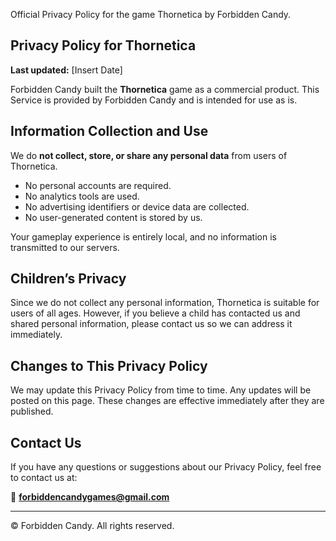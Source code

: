 Official Privacy Policy for the game Thornetica by Forbidden Candy.

## Privacy Policy for Thornetica

**Last updated:** [Insert Date]

Forbidden Candy built the **Thornetica** game as a commercial product. This Service is provided by Forbidden Candy and is intended for use as is.

## Information Collection and Use

We do **not collect, store, or share any personal data** from users of Thornetica.  
- No personal accounts are required.  
- No analytics tools are used.  
- No advertising identifiers or device data are collected.  
- No user-generated content is stored by us.

Your gameplay experience is entirely local, and no information is transmitted to our servers.

## Children’s Privacy

Since we do not collect any personal information, Thornetica is suitable for users of all ages. However, if you believe a child has contacted us and shared personal information, please contact us so we can address it immediately.

## Changes to This Privacy Policy

We may update this Privacy Policy from time to time. Any updates will be posted on this page. These changes are effective immediately after they are published.

## Contact Us

If you have any questions or suggestions about our Privacy Policy, feel free to contact us at:

📧 **forbiddencandygames@gmail.com**

---

© Forbidden Candy. All rights reserved.
